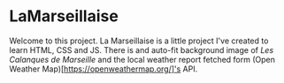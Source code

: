 # LaMarseillaise

Welcome to this project. La Marseillaise is a little project I've created to learn HTML, CSS and JS.
There is and auto-fit background image of *Les Calanques de Marseille* and the local weather report fetched form (Open Weather Map)[https://openweathermap.org/]'s API.
